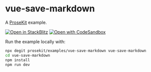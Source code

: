 # vue-save-markdown

A [ProseKit](https://prosekit.dev) example.

[![Open in StackBlitz](https://developer.stackblitz.com/img/open_in_stackblitz.svg)](https://stackblitz.com/github/prosekit/examples/tree/master/vue-save-markdown)
[![Open with CodeSandbox](https://assets.codesandbox.io/github/button-edit-lime.svg)](https://codesandbox.io/p/sandbox/github/prosekit/examples/tree/master/vue-save-markdown)

Run the example locally with:

```bash
npx degit prosekit/examples/vue-save-markdown vue-save-markdown
cd vue-save-markdown
npm install
npm run dev
```
